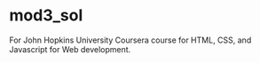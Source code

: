 # mod3_sol
For John Hopkins University Coursera course for HTML, CSS, and Javascript for Web development.
